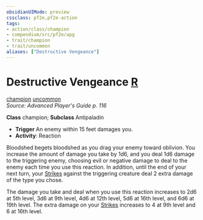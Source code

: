 ```yaml
---
obsidianUIMode: preview
cssclass: pf2e,pf2e-action
tags:
- action/class/champion
- compendium/src/pf2e/apg
- trait/champion
- trait/uncommon
aliases: ["Destructive Vengeance"]
---
```

# Destructive Vengeance [R](rules/core-rulebook/chapter-9-playing-the-game.md#Actions "Reaction")
[champion](rules/traits/champion.md "Champion Class Trait")  [uncommon](rules/traits/uncommon.md "Uncommon Rarity Trait")  
*Source: Advanced Player's Guide p. 116*  

**Class** champion; **Subclass** Antipaladin
- **Trigger** An enemy within 15 feet damages you.
- **Activity**: Reaction

Bloodshed begets bloodshed as you drag your enemy toward oblivion. You increase the amount of damage you take by 1d6, and you deal 1d6 damage to the triggering enemy, choosing evil or negative damage to deal to the enemy each time you use this reaction. In addition, until the end of your next turn, your [Strikes](rules/actions/strike.md) against the triggering creature deal 2 extra damage of the type you chose.

The damage you take and deal when you use this reaction increases to 2d6 at 5th level, 3d6 at 9th level, 4d6 at 12th level, 5d6 at 16th level, and 6d6 at 19th level. The extra damage on your [Strikes](rules/actions/strike.md) increases to 4 at 9th level and 6 at 16th level.